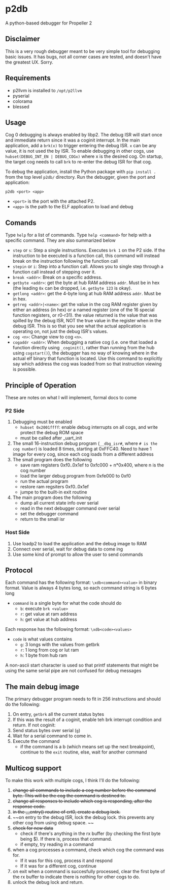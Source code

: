 # p2db

A python-based debugger for Propeller 2

## Disclaimer

This is a very rough debugger meant to be very simple tool for debugging basic issues. It has bugs, not all corner cases are tested, and doesn't have the greatest UX. Sorry. 

## Requirements

- p2llvm is installed to `/opt/p2llvm`
- pyserial
- colorama
- blessed

## Usage

Cog 0 debugging is always enabled by libp2. The debug ISR will start once and immediate return since it was a coginit interrupt. In the main application, add a `brk(x)` to trigger entering the debug ISR. `x` can be any value, it is not used the by ISR. To enable debugging in other cogs, use `hubset(DEBUG_INT_EN | DEBUG_COGx)` where x is the desired cog. On startup, the target cog needs to call `brk` to re-enter the debug ISR for that cog. 

To debug the application, install the Python package with `pip install .` from the top level `p2db/` directory. Run the debugger, given the port and application:

```p2db <port> <app>```

- `<port>` is the port with the attached P2. 
- `<app>` is the path to the ELF application to load and debug

## Comands

Type `help` for a list of commands. Type `help <command>` for help with a specific command. They are also summarized below

- `step` or `s`: Step a single instructions. Executes `brk 1` on the P2 side. If the instruction to be executed is a function call, this command will instead break on the instruction following the function call
- `stepin` or `i`: Step into a function call. Allows you to single step through a function call instead of stepping over it. 
- `break <addr>`: Break on a specific address. 
- `getbyte <addr>`: get the byte at hub RAM address `addr`. Must be in hex (the leading `0x` can be dropped, i.e. `getbyte 123` is okay).
- `getlong <addr>`: get the 4-byte long at hub RAM address `addr`. Must be in hex. 
- `getreg <addr>|<name>`: get the value in the cog RAM register given by either an address (in hex) or a named register (one of the 16 special function registers, or r0-r31). the value returned is the value that was spilled by the debug ISR, NOT the true value in the register when in the debug ISR. This is so that you see what the actual application is operating on, not just the debug ISR's values. 
- `cog <n>`: Change view to cog `<n>`. 
- `cogaddr <addr>`: When debugging a native cog (i.e. one that loaded a function directly using `_coginit()`, rather than running from the hub using `cogstart()`), the debugger has no way of knowing where in the actual elf binary that function is located. Use this command to explicitly say which address the cog was loaded from so that instruction viewing is possible. 

## Principle of Operation

These are notes on what I will implement, formal docs to come

### P2 Side

1. Debugging must be enabled
    - `hubset 0x2001ffff`: enable debug interrupts on all cogs, and write protect the debug ROM space
    - must be called after _uart_init
2. The small 16-instruction debug program (`__dbg_isr#`, where `# is the cog number`) is loaded 8 times, starting at 0xFFC40. Need to have 1 image for every cog, since each cog loads from a different address
3. The small program does the following
    - save ram registers 0xf0..0x1ef to 0xfc000 + n*0x400, where n is the cog number
    - load the larger debug program from 0xfe000 to 0xf0
    - run the actual program
    - restore ram regsiters 0xf0..0x1ef
    - jumpe to the built-in exit routine 
4. The main program does the following
    - dump all current state info over serial 
    - read in the next debugger command over serial
    - set the debugger command
    - return to the small isr

### Host Side

1. Use loadp2 to load the application and the debug image to RAM
2. Connect over serial, wait for debug data to come ing
3. Use some kind of prompt to allow the user to send commands 

## Protocol 

Each command has the following format: `\xdb<command><value>` in binary format. Value is always 4 bytes long, so each command string is 6 bytes long
- `command` is a single byte for what the code should do
    - `b`: execute `brk <value>` 
    - `r`: get value at ram address <value>
    - `h`: get value at hub address <value>

Each response has the following format: `\xdb<code><values>`
- `code` is what values contains
    - `g`: 3 longs with the values from getbrk
    - `r`: 1 long from cog or lut ram
    - `h`: 1 byte from hub ram

A non-ascii start character is used so that printf statements that might be using the same serial pipe are not confused for debug messages

## The main debug image

The primary debugger program needs to fit in 256 instructions and should do the following:

1. On entry, `getbrk` all the current status bytes
1. If this was the result of a coginit, enable teh brk interrupt condition and return. If not coginit: 
1. Send status bytes over serial (`g`)
1. Wait for a serial command to come in. 
1. Execute the command
    - if the command is a b (which means set up the next breakpoint), continue to the `exit` routine, else, wait for another command

## Multicog support

To make this work with multiple cogs, I think I'll do the following: 

1. ~~change all commands to include a cog number before the command byte. This will be the cog the command is destined to.~~
1. ~~change all responses to include which cog is responding, after the response code.~~
1. ~~in the __entry() routine of crt0, create a debug lock.~~ 
1. ~~on entry to the debug ISR, lock the debug lock. this prevents any other cog from using debug space. ~~
1. ~~check for new data~~
    - check if there's anything in the rx buffer (by checking the first byte being $). If there is, process that command.
    - if empty, try reading in a command
1. when a cog processes a command, check which cog the command was for. 
    - If it was for this cog, process it and respond
    - If it was for a different cog, continue
1. on exit when a command is succesfully processed, clear the first byte of the rx buffer to indicate there is nothing for other cogs to do.
1. unlock the debug lock and return. 